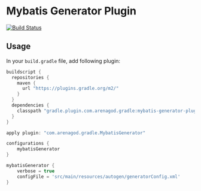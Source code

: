 Mybatis Generator Plugin
======================================

[![Build Status](https://travis-ci.org/kimichen13/mybatis-generator-plugin.svg?branch=master)](https://travis-ci.org/kimichen13/mybatis-generator-plugin)

## Usage 

In your ```build.gradle``` file, add following plugin:

``` groovy
buildscript {
  repositories {
    maven {
      url "https://plugins.gradle.org/m2/"
    }
  }
  dependencies {
    classpath "gradle.plugin.com.arenagod.gradle:mybatis-generator-plugin:1.3"
  }
}

apply plugin: "com.arenagod.gradle.MybatisGenerator"

configurations {
    mybatisGenerator
}

mybatisGenerator {
    verbose = true
    configFile = 'src/main/resources/autogen/generatorConfig.xml'
}
```
